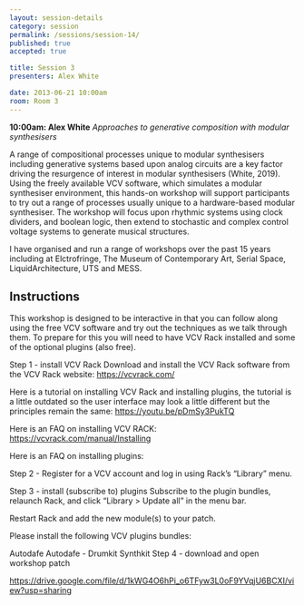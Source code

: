 ```yaml
---
layout: session-details
category: session
permalink: /sessions/session-14/
published: true
accepted: true

title: Session 3
presenters: Alex White

date: 2013-06-21 10:00am
room: Room 3
---
```


**10:00am: Alex White**
_Approaches to generative composition with modular synthesisers_

A range of compositional processes unique to modular synthesisers including generative systems based upon analog circuits are a key factor driving the resurgence of interest in modular synthesisers (White, 2019). Using the freely available VCV software, which simulates a modular synthesiser environment, this hands-on workshop will support participants to try out a range of processes usually unique to a hardware-based modular synthesiser. The workshop will focus upon rhythmic systems using clock dividers, and boolean logic, then extend to stochastic and complex control voltage systems to generate musical structures. 

I have organised and run a range of workshops over the past 15 years including at Elctrofringe, The Museum of Contemporary Art, Serial Space, LiquidArchitecture, UTS and MESS. 

## Instructions
This workshop is designed to be interactive in that you can follow along using the free VCV software and try out the techniques as we talk through them. To prepare for this you will need to have VCV Rack installed and some of the optional plugins (also free).

Step 1 -  install VCV Rack
Download and install the VCV Rack software from the VCV Rack website: https://vcvrack.com/  

Here is a tutorial on installing VCV Rack and installing plugins, the tutorial is a little outdated so the user interface may look a little different but the principles remain the same: https://youtu.be/pDmSy3PukTQ

Here is an FAQ on installing VCV RACK: https://vcvrack.com/manual/Installing

Here is an FAQ on installing plugins: 


Step 2 - Register for a VCV account and log in using Rack’s “Library” menu.

Step 3 - install (subscribe to) plugins
Subscribe to the plugin bundles, relaunch Rack, and click “Library > Update all” in the menu bar.

Restart Rack and add the new module(s) to your patch.

Please install the following VCV plugins bundles:

Autodafe
Autodafe - Drumkit
Synthkit
Step 4 - download and open workshop patch

https://drive.google.com/file/d/1kWG4O6hPi_o6TFyw3L0oF9YVqjU6BCXI/view?usp=sharing